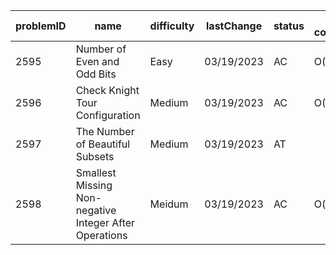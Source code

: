 |problemID|name|difficulty|lastChange|status|time complexity|beat|comment|recorded|
|-|-|-|-|-|-|-|-|-|
|2595|Number of Even and Odd Bits|Easy|03/19/2023|AC|O(1)||weekly|N|
|2596|Check Knight Tour Configuration|Medium|03/19/2023|AC|O(1)||weekly|N|
|2597|The Number of Beautiful Subsets|Medium|03/19/2023|AT|||weekly|Y|
|2598|Smallest Missing Non-negative Integer After Operations|Meidum|03/19/2023|AC|O(n)||weekly|N|

